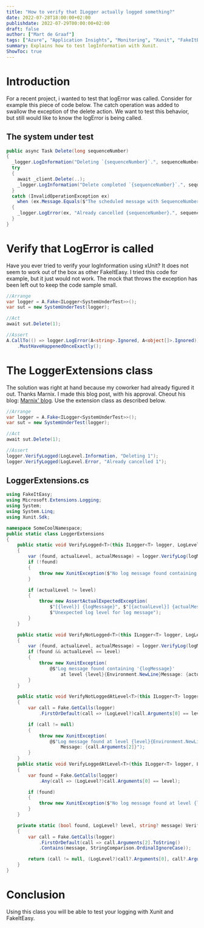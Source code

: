 ```yaml
---
title: "How to verify that ILogger actually logged something?"
date: 2022-07-28T18:00:00+02:00
publishdate: 2022-07-29T00:00:00+02:00
draft: false
author: ["Mart de Graaf"]
tags: ["Azure", "Application Insights", "Monitoring", "Xunit", "FakeItEasy"]
summary: Explains how to test logInformation with Xunit.
ShowToc: true
---
```


# Introduction
For a recent project, i wanted to test that logError was called.
Consider for example this piece of code below. The catch operation was added to swallow the exception of the delete action. We want to test this behavior, but still would like to know the logError is being called.

## The system under test
```cs {linenos=table}
public async Task Delete(long sequenceNumber)
{
  _logger.LogInformation("Deleting `{sequenceNumber}`.", sequenceNumber);
  try
  {
    await _client.Delete(..);
    _logger.LogInformation("Delete completed `{sequenceNumber}`.", sequenceNumber);
  }
  catch (InvalidOperationException ex)
    when (ex.Message.Equals($"The scheduled message with SequenceNumber = {sequenceNumber} is already being cancelled."))
  {
    _logger.LogError(ex, "Already cancelled {sequenceNumber}.", sequenceNumber);
  }
}
```


# Verify that LogError is called

Have you ever tried to verify your logInformation using xUnit? It does not seem to work out of the box as other FakeItEasy.
I tried this code for example, but it just would not work. The mock that throws the exception has been left out to keep the code sample small.
```cs {linenos=table}
//Arrange
var logger = A.Fake<ILogger<SystemUnderTest>>();
var sut = new SystemUnderTest(logger);

//Act
await sut.Delete(1);

//Assert
A.CallTo(() => logger.LogError(A<string>.Ignored, A<object[]>.Ignored))
    .MustHaveHappenedOnceExactly();
```

# The LoggerExtensions class
The solution was right at hand because my coworker had already figured it out. Thanks Marnix. I made this blog post, with his approval. Cheout his blog: [Marnix' blog](https://alanta.nl/). Use the extension class as described below.
```cs {linenos=table}
//Arrange
var logger = A.Fake<ILogger<SystemUnderTest>>();
var sut = new SystemUnderTest(logger);

//Act
await sut.Delete(1);

//Assert
logger.VerifyLogged(LogLevel.Information, "Deleting 1");
logger.VerifyLogged(LogLevel.Error, "Already cancelled 1");
```
## LoggerExtensions.cs
```cs {linenos=table}
using FakeItEasy;
using Microsoft.Extensions.Logging;
using System;
using System.Linq;
using Xunit.Sdk;

namespace SomeCoolNamespace;
public static class LoggerExtensions
{
    public static void VerifyLogged<T>(this ILogger<T> logger, LogLevel level, string logMessage)
    {
        var (found, actualLevel, actualMessage) = logger.VerifyLog(logMessage);
        if (!found)
        {
            throw new XunitException($"No log message found containing '{logMessage}' at any loglevel");
        }

        if (actualLevel != level)
        {
            throw new AssertActualExpectedException(
                $"[{level}] {logMessage}", $"[{actualLevel}] {actualMessage}",
                $"Unexpected log level for log message");
        }
    }

    public static void VerifyNotLogged<T>(this ILogger<T> logger, LogLevel level, string logMessage)
    {
        var (found, actualLevel, actualMessage) = logger.VerifyLog(logMessage);
        if (found && actualLevel == level)
        {
            throw new XunitException(
                @$"Log message found containing '{logMessage}'
                    at level {level}{Environment.NewLine}Message: {actualMessage}");
        }
    }

    public static void VerifyNotLoggedAtLevel<T>(this ILogger<T> logger, LogLevel level)
    {
        var call = Fake.GetCalls(logger)
            .FirstOrDefault(call => (LogLevel?)call.Arguments[0] == level);

        if (call != null)
        {
            throw new XunitException(
                @$"Log message found at level {level}{Environment.NewLine}
                    Message: {call.Arguments[2]}");
        }
    }
    public static void VerifyLoggedAtLevel<T>(this ILogger<T> logger, LogLevel level)
    {
        var found = Fake.GetCalls(logger)
            .Any(call => (LogLevel?)call.Arguments[0] == level);

        if (found)
        {
            throw new XunitException($"No log message found at level {level}");
        }
    }

    private static (bool found, LogLevel? level, string? message) VerifyLog<T>(this ILogger<T> logger, string message)
    {
        var call = Fake.GetCalls(logger)
            .FirstOrDefault(call => call.Arguments[2].ToString()
            .Contains(message, StringComparison.OrdinalIgnoreCase));

        return (call != null, (LogLevel?)call?.Arguments[0], call?.Arguments[2].ToString());
    }
}
```

# Conclusion
Using this class you will be able to test your logging with Xunit and FakeItEasy.
